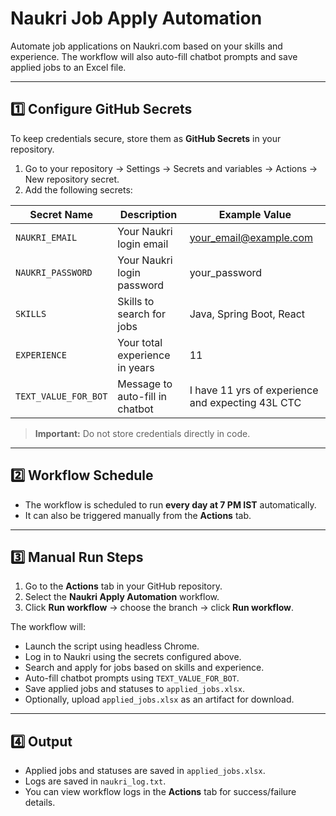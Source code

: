 # Naukri Job Apply Automation

Automate job applications on Naukri.com based on your skills and experience. The workflow will also auto-fill chatbot prompts and save applied jobs to an Excel file.

---

## 1️⃣ Configure GitHub Secrets

To keep credentials secure, store them as **GitHub Secrets** in your repository.

1. Go to your repository → Settings → Secrets and variables → Actions → New repository secret.
2. Add the following secrets:

| Secret Name          | Description                            | Example Value                                   |
|----------------------|----------------------------------------|------------------------------------------------|
| `NAUKRI_EMAIL`       | Your Naukri login email                 | your_email@example.com                          |
| `NAUKRI_PASSWORD`    | Your Naukri login password              | your_password                                   |
| `SKILLS`             | Skills to search for jobs               | Java, Spring Boot, React                        |
| `EXPERIENCE`         | Your total experience in years          | 11                                             |
| `TEXT_VALUE_FOR_BOT` | Message to auto-fill in chatbot         | I have 11 yrs of experience and expecting 43L CTC |

> **Important:** Do not store credentials directly in code.

---

## 2️⃣ Workflow Schedule

- The workflow is scheduled to run **every day at 7 PM IST** automatically.
- It can also be triggered manually from the **Actions** tab.

---

## 3️⃣ Manual Run Steps

1. Go to the **Actions** tab in your GitHub repository.
2. Select the **Naukri Apply Automation** workflow.
3. Click **Run workflow** → choose the branch → click **Run workflow**.

The workflow will:

- Launch the script using headless Chrome.
- Log in to Naukri using the secrets configured above.
- Search and apply for jobs based on skills and experience.
- Auto-fill chatbot prompts using `TEXT_VALUE_FOR_BOT`.
- Save applied jobs and statuses to `applied_jobs.xlsx`.
- Optionally, upload `applied_jobs.xlsx` as an artifact for download.

---

## 4️⃣ Output

- Applied jobs and statuses are saved in `applied_jobs.xlsx`.
- Logs are saved in `naukri_log.txt`.
- You can view workflow logs in the **Actions** tab for success/failure details.
